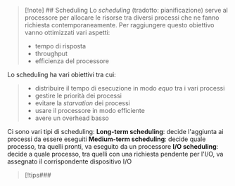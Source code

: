 >[!note]  ## Scheduling
>Lo *scheduling* (tradotto: pianificazione) serve al processore per allocare le risorse tra diversi processi che ne fanno richiesta contemporaneamente. Per raggiungere questo obiettivo vanno ottimizzati vari aspetti:
>- tempo di risposta
>- throughput
>- efficienza del processore
>
Lo scheduling ha vari obiettivi tra cui: 
>- distribuire il tempo di esecuzione in modo *equo* tra i vari processi
>- gestire le priorità dei processi
>- evitare la *starvation* dei processi
>- usare il processore in modo efficiente
>- avere un overhead basso

Ci sono vari tipi di scheduling:
**Long-term scheduling**: decide l'aggiunta ai processi da essere eseguiti
**Medium-term scheduling**: decide quale processo, tra quelli pronti, va eseguito da un processore
**I/O scheduling**: decide a quale processo, tra quelli con una richiesta pendente per l'I/O, va assegnato il corrispondente dispositivo I/O


>[!tips###